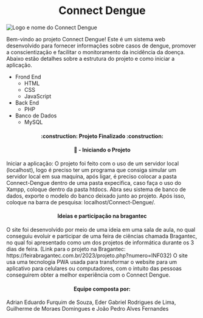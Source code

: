 <h1 align="center"> Connect Dengue </h1>

![Logo e nome do Connect Dengue](https://github.com/AdrianFurquim/Connect-Dengue/assets/116688048/6b98cc24-8bc2-481b-928a-c2dbad4369f6)


Bem-vindo ao projeto Connect Dengue! Este é um sistema web desenvolvido para fornecer informações sobre casos de dengue, 
promover a conscientização e facilitar o monitoramento da incidência da doença. Abaixo estão detalhes sobre a estrutura do projeto e como iniciar a aplicação.

<ul>
  <li>Frond End
    <ul>
        <li>HTML</li>
        <li>CSS</li>
        <li>JavaScript</li>
    </ul>
  </li>
  <li>Back End
    <ul>
        <li>PHP</li>
    </ul>
  </li>
  <li>Banco de Dados
    <ul>
        <li>MySQL</li>
    </ul>
  </li>
</ul>

<h4 align="center"> 
    :construction:  Projeto Finalizado  :construction:
</h4>

<h4 align="center"> 
    📁 - Iniciando o Projeto
</h4>
Iniciar a aplicação: O projeto foi feito com o uso de um servidor local (localhost), logo é preciso ter um programa que consiga simular um servidor local em sua maquina, após ligar, 
é preciso colocar a pasta Connect-Dengue dentro de uma pasta expecifica, caso faça o uso do Xampp, coloque dentro da pasta htdocs. Abra seu sistema de banco de dados, exporte o modelo 
do banco deixado junto ao projeto. Após isso, coloque na barra de pesquisa: localhost/Connect-Dengue/. 

<h4 align="center"> 
    Ideias e participação na bragantec
</h4>
O site foi desenvolvido por meio de uma ideia em uma sala de aula, no qual conseguiu evoluir e participar de uma feira de ciências chamada Bragantec, no qual foi apresentado como um dos projetos 
de informática durante os 3 dias de feira. (Link para o projeto na Bragantec: https://feirabragantec.com.br/2023/projeto.php?numero=INF032)
O site usa uma tecnologia PWA usada para transformar o website para um aplicativo para celulares ou computadores, com o intuito das pessoas conseguirem obter a melhor experiência com o Connect Dengue.
<h4 align="center"> 
    Equipe composta por:
</h4>
Adrian Eduardo Furquim de Souza, Eder Gabriel Rodrigues de Lima, Guilherme de Moraes Domingues e João Pedro Alves Fernandes




